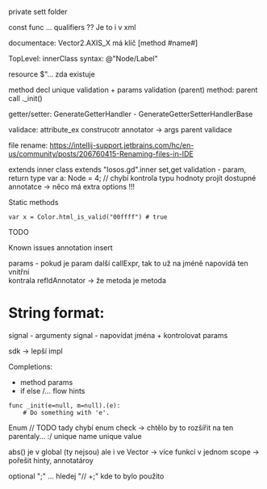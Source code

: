 private sett
folder

const func ... qualifiers ?? Je to i v xml

documentace:
Vector2.AXIS_X má klíč [method #name#]

TopLevel: innerClass
syntax: @"Node/Label"

resource $"...  zda existuje

method decl unique validation + params validation (parent)
method: parent call ._init()

getter/setter:
GenerateGetterHandler - GenerateGetterSetterHandlerBase

validace: attribute_ex
construcotr annotator -> args parent validace

file rename:
https://intellij-support.jetbrains.com/hc/en-us/community/posts/206760415-Renaming-files-in-IDE

extends inner class extends "losos.gd".inner
set,get validation - param, return type
var a: Node = 4; // chybí kontrola typu hodnoty
projít dostupné annotatce -> něco má extra options !!!

Static methods
```
var x = Color.html_is_valid("00ffff") # true
```

TODO

Known issues
annotation insert

params - pokud je param další callExpr, tak to už na jméně napovídá ten vnitřní  
kontrala refIdAnnotator -> že metoda je metoda  

# String format:
signal - argumenty
signal - napovídat jména + kontrolovat params

sdk -> lepší impl

Completions:
- method params
- if else /...  flow hints

```
func _init(e=null, m=null).(e):
    # Do something with 'e'.
```

Enum
// TODO tady chybí enum check -> chtělo by to rozšířit na ten parentaly... :/
unique name
unique value

abs() je v global (ty nejsou) ale i ve Vector 
-> více funkcí v jednom scope -> pořešit hinty, annotatároy

optional ";" ... hledej "// +;" kde to bylo použito
